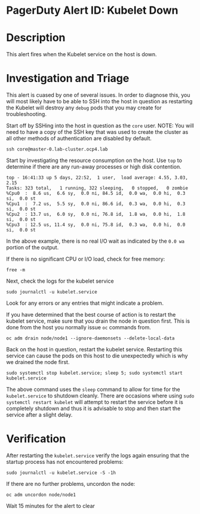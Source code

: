 # PagerDuty Alert ID: Kubelet Down
# Description
This alert fires when the Kubelet service on the host is down.


# Investigation and Triage

This alert is cuased by one of several issues. In order to diagnose this, you will most likely have to be able to SSH into the host in question as restarting the Kubelet will destroy any `debug` pods that you may create for troubleshooting.

Start off by SSHing into the host in question as the `core` user. NOTE: You will need to have a copy of the SSH key that was used to create the cluster as all other methods of authentication are disabled by default.

```
ssh core@master-0.lab-cluster.ocp4.lab
```

Start by investigating the resource consumption on the host. Use `top` to determine if there are any run-away processes or high disk contention.
```
top - 16:41:33 up 5 days, 22:52,  1 user,  load average: 4.55, 3.03, 2.15
Tasks: 323 total,   1 running, 322 sleeping,   0 stopped,   0 zombie
%Cpu0  :  8.6 us,  6.6 sy,  0.0 ni, 84.5 id,  0.0 wa,  0.0 hi,  0.3 si,  0.0 st
%Cpu1  :  7.2 us,  5.5 sy,  0.0 ni, 86.6 id,  0.3 wa,  0.0 hi,  0.3 si,  0.0 st
%Cpu2  : 13.7 us,  6.0 sy,  0.0 ni, 76.8 id,  1.8 wa,  0.0 hi,  1.8 si,  0.0 st
%Cpu3  : 12.5 us, 11.4 sy,  0.0 ni, 75.8 id,  0.3 wa,  0.0 hi,  0.0 si,  0.0 st
```

In the above example, there is no real I/O wait as indicated by the `0.0 wa` portion of the output.

If there is no significant CPU or I/O load, check for free memory:

```
free -m
```

Next, check the logs for the kubelet service

```
sudo journalctl -u kubelet.service
```

Look for any errors or any entries that might indicate a problem.

If you have determined that the best course of action is to restart the kubelet service, make sure that you drain the node in question first. This is done from the host you normally issue `oc` commands from. 

```
oc adm drain node/node1 --ignore-daemonsets --delete-local-data
```

Back on the host in question, restart the kubelet service. Restarting this service can cause the pods on this host to die unexpectedly which is why we drained the node first.

```
sudo systemctl stop kubelet.service; sleep 5; sudo systemctl start kubelet.service
```

The above command uses the `sleep` command to allow for time for the `kubelet.service` to shutdown cleanly. There are occasions where using `sudo systemctl restart kubelet` will attempt to restart the service before it is completely shutdown and thus it is advisable to stop and then start the service after a slight delay.

# Verification

After restarting the `kubelet.service` verify the logs again ensuring that the startup process has not encountered problems:

```
sudo journalctl -u kubelet.service -S -1h
```

If there are no further problems, uncordon the node:

```
oc adm uncordon node/node1
```

Wait 15 minutes for the alert to clear

